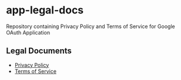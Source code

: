 # app-legal-docs
Repository containing Privacy Policy and Terms of Service for Google OAuth Application
## Legal Documents

- [Privacy Policy](https://aiman-ayaz.github.io/app-legal-docs/privacy-policy)
- [Terms of Service](https://aiman-ayaz.github.io/app-legal-docs/terms-of-service)
